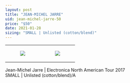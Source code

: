 ```yaml
---
layout: post
title: "JEAN-MICHEL JARRE"
uid: jean-michel-jarre-50
price: "$50"
date: 2021-01-28
sizing: "SMALL | Unlisted (cotton/blend)"
---
```




<table style="width:100%;"><tr><td style="vertical-align:top;">
      <figure class="tmblr-full" data-orig-height="2048" data-orig-width="1365" data-orig-src="https://concertshirts.netlify.app/shirts/0283/0283-01.jpg"><img src="https://64.media.tumblr.com/40d97553aa498589012f6994bd0ef2e3/5139300f8e46a44e-c5/s540x810/b435473232f6c8996df771f2c7b3dda1863fd469.jpg" data-orig-height="2048" data-orig-width="1365" data-orig-src="https://concertshirts.netlify.app/shirts/0283/0283-01.jpg"/></figure></td>
    <td style="vertical-align:top;">
      <figure class="tmblr-full" data-orig-height="2048" data-orig-width="1365" data-orig-src="https://concertshirts.netlify.app/shirts/0283/0283-02.jpg"><img src="https://64.media.tumblr.com/592a151f688079e7b31d2ff5ef7daaca/5139300f8e46a44e-c3/s540x810/bd7785942ff2770717bf6282c4e187dddbe0a201.jpg" data-orig-height="2048" data-orig-width="1365" data-orig-src="https://concertshirts.netlify.app/shirts/0283/0283-02.jpg"/></figure></td>
  </tr></table><p>
  Jean-Michel Jarre | Electronica North American Tour 2017<br/>SMALL | Unlisted (cotton/blend)/A
</p>
